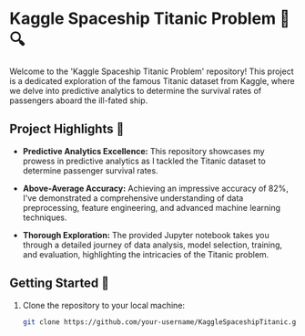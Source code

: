 # Kaggle Spaceship Titanic Problem 🚢🔍

Welcome to the 'Kaggle Spaceship Titanic Problem' repository! This project is a dedicated exploration of the famous Titanic dataset from Kaggle, where we delve into predictive analytics to determine the survival rates of passengers aboard the ill-fated ship. 

## Project Highlights 🌟

- **Predictive Analytics Excellence:** This repository showcases my prowess in predictive analytics as I tackled the Titanic dataset to determine passenger survival rates.

- **Above-Average Accuracy:** Achieving an impressive accuracy of 82%, I've demonstrated a comprehensive understanding of data preprocessing, feature engineering, and advanced machine learning techniques.

- **Thorough Exploration:** The provided Jupyter notebook takes you through a detailed journey of data analysis, model selection, training, and evaluation, highlighting the intricacies of the Titanic problem.

## Getting Started 🚀

1. Clone the repository to your local machine:
   ```bash
   git clone https://github.com/your-username/KaggleSpaceshipTitanic.git
